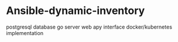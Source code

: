 # Ansible-dynamic-inventory
postgresql database go server web apy interface docker/kubernetes implementation
